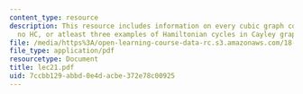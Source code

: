 ```yaml
---
content_type: resource
description: This resource includes information on every cubic graph contains either
  no HC, or atleast three examples of Hamiltonian cycles in Cayley graphs of Sn.
file: /media/https%3A/open-learning-course-data-rc.s3.amazonaws.com/18-315-combinatorial-theory-introduction-to-graph-theory-extremal-and-enumerative-combinatorics-spring-2005/7ccbb129abbd0e4dacbe372e78c00925_lec21.pdf
file_type: application/pdf
resourcetype: Document
title: lec21.pdf
uid: 7ccbb129-abbd-0e4d-acbe-372e78c00925
---
```

